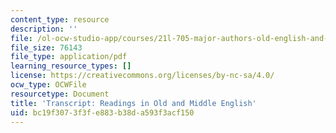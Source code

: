 ```yaml
---
content_type: resource
description: ''
file: /ol-ocw-studio-app/courses/21l-705-major-authors-old-english-and-beowulf-spring-2014/bc19f3073f3fe883b38da593f3acf150_MIT21L_705S14_bahr.pdf
file_size: 76143
file_type: application/pdf
learning_resource_types: []
license: https://creativecommons.org/licenses/by-nc-sa/4.0/
ocw_type: OCWFile
resourcetype: Document
title: 'Transcript: Readings in Old and Middle English'
uid: bc19f307-3f3f-e883-b38d-a593f3acf150
---
```

